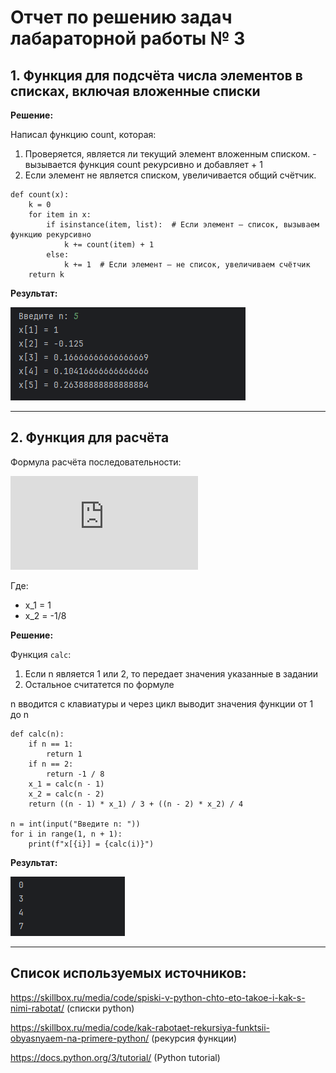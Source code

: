 # Отчет по решению задач лабараторной работы № 3

## 1. Функция для подсчёта числа элементов в списках, включая вложенные списки

**Решение:**

Написал функцию count, которая:

1. Проверяется, является ли текущий элемент вложенным списком. - вызывается функция count рекурсивно и добавляет + 1
2. Если элемент не является списком, увеличивается общий счётчик.

```
def count(x):
    k = 0
    for item in x:
        if isinstance(item, list):  # Если элемент — список, вызываем функцию рекурсивно
            k += count(item) + 1
        else:
            k += 1  # Если элемент — не список, увеличиваем счётчик
    return k
```

**Результат:**

![img_1.png](img_1.png)

--- 

## 2. Функция для расчёта

Формула расчёта последовательности:

![formula](https://latex.codecogs.com/png.latex?x_i%20%3D%20%5Cfrac%7B%28i-1%29x_%7Bi-1%7D%7D%7B3%7D%20%2B%20%5Cfrac%7B%28i-2%29x_%7Bi-2%7D%7D%7B4%7D)

Где:
- x_1 = 1
- x_2 = -1/8

**Решение:**

Функция `calc`:
1. Если n является 1 или 2, то передает значения указанные в задании
2. Остальное считатется по формуле 

n вводится с клавиатуры и через цикл выводит значения функции от 1 до n

```
def calc(n):
    if n == 1:
        return 1
    if n == 2:
        return -1 / 8
    x_1 = calc(n - 1)
    x_2 = calc(n - 2)
    return ((n - 1) * x_1) / 3 + ((n - 2) * x_2) / 4

n = int(input("Введите n: "))
for i in range(1, n + 1):
    print(f"x[{i}] = {calc(i)}")
```

**Результат:**

![img.png](img.png)


---

## Список используемых источников:

https://skillbox.ru/media/code/spiski-v-python-chto-eto-takoe-i-kak-s-nimi-rabotat/ (списки python)

https://skillbox.ru/media/code/kak-rabotaet-rekursiya-funktsii-obyasnyaem-na-primere-python/ (рекурсия функции)

https://docs.python.org/3/tutorial/ (Python tutorial)
